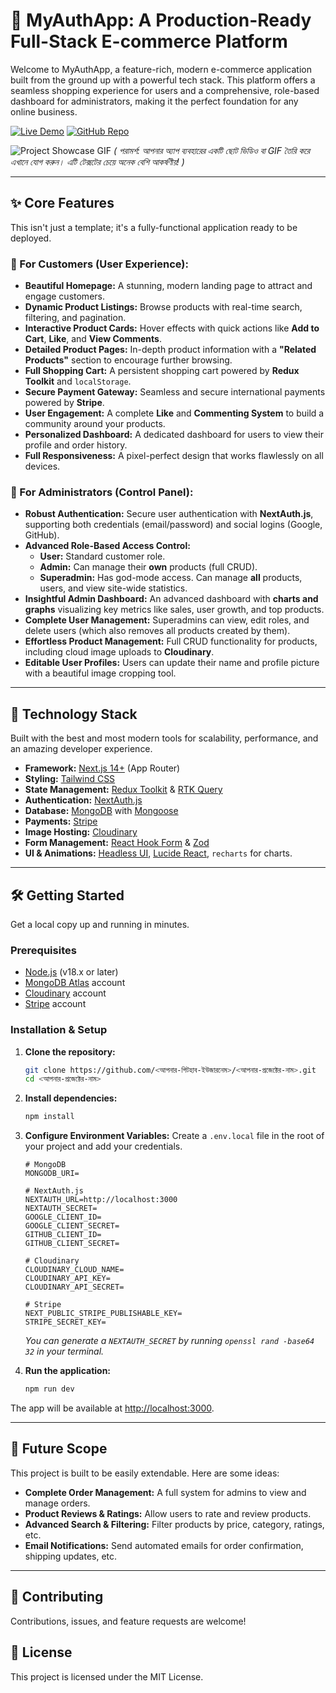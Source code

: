 # 🚀 MyAuthApp: A Production-Ready Full-Stack E-commerce Platform

Welcome to MyAuthApp, a feature-rich, modern e-commerce application built from the ground up with a powerful tech stack. This platform offers a seamless shopping experience for users and a comprehensive, role-based dashboard for administrators, making it the perfect foundation for any online business.

[![Live Demo](https://img.shields.io/badge/Live-Demo-brightgreen?style=for-the-badge&logo=vercel)](<আপনার-লাইভ-ডেমো-লিঙ্ক>)
[![GitHub Repo](https://img.shields.io/badge/GitHub-Repo-blue?style=for-the-badge&logo=github)](https://github.com/<আপনার-গিটহাব-ইউজারনেম>/<আপনার-প্রজেক্টের-নাম>)

![Project Showcase GIF](<আপনার-প্রজেক্টের-একটি-GIF-বা-ভিডিও-লিঙ্ক-এখানে-দিন>)
*( পরামর্শ: আপনার অ্যাপ ব্যবহারের একটি ছোট ভিডিও বা GIF তৈরি করে এখানে যোগ করুন। এটি টেক্সটের চেয়ে অনেক বেশি আকর্ষণীয়! )*

---

## ✨ Core Features

This isn't just a template; it's a fully-functional application ready to be deployed.

### 👤 For Customers (User Experience):
- **Beautiful Homepage:** A stunning, modern landing page to attract and engage customers.
- **Dynamic Product Listings:** Browse products with real-time search, filtering, and pagination.
- **Interactive Product Cards:** Hover effects with quick actions like **Add to Cart**, **Like**, and **View Comments**.
- **Detailed Product Pages:** In-depth product information with a **"Related Products"** section to encourage further browsing.
- **Full Shopping Cart:** A persistent shopping cart powered by **Redux Toolkit** and `localStorage`.
- **Secure Payment Gateway:** Seamless and secure international payments powered by **Stripe**.
- **User Engagement:** A complete **Like** and **Commenting System** to build a community around your products.
- **Personalized Dashboard:** A dedicated dashboard for users to view their profile and order history.
- **Full Responsiveness:** A pixel-perfect design that works flawlessly on all devices.

### 👑 For Administrators (Control Panel):
- **Robust Authentication:** Secure user authentication with **NextAuth.js**, supporting both credentials (email/password) and social logins (Google, GitHub).
- **Advanced Role-Based Access Control:**
  - **User:** Standard customer role.
  - **Admin:** Can manage their **own** products (full CRUD).
  - **Superadmin:** Has god-mode access. Can manage **all** products, users, and view site-wide statistics.
- **Insightful Admin Dashboard:** An advanced dashboard with **charts and graphs** visualizing key metrics like sales, user growth, and top products.
- **Complete User Management:** Superadmins can view, edit roles, and delete users (which also removes all products created by them).
- **Effortless Product Management:** Full CRUD functionality for products, including cloud image uploads to **Cloudinary**.
- **Editable User Profiles:** Users can update their name and profile picture with a beautiful image cropping tool.

---

## 🚀 Technology Stack

Built with the best and most modern tools for scalability, performance, and an amazing developer experience.

- **Framework:** [Next.js 14+](https://nextjs.org/) (App Router)
- **Styling:** [Tailwind CSS](https://tailwindcss.com/)
- **State Management:** [Redux Toolkit](https://redux-toolkit.js.org/) & [RTK Query](https://redux-toolkit.js.org/rtk-query/)
- **Authentication:** [NextAuth.js](https://next-auth.js.org/)
- **Database:** [MongoDB](https://www.mongodb.com/) with [Mongoose](https://mongoosejs.com/)
- **Payments:** [Stripe](https://stripe.com/)
- **Image Hosting:** [Cloudinary](https://cloudinary.com/)
- **Form Management:** [React Hook Form](https://react-hook-form.com/) & [Zod](https://zod.dev/)
- **UI & Animations:** [Headless UI](https://headlessui.com/), [Lucide React](https://lucide.dev/), `recharts` for charts.

---

## 🛠️ Getting Started

Get a local copy up and running in minutes.

### Prerequisites

- [Node.js](https://nodejs.org/) (v18.x or later)
- [MongoDB Atlas](https://www.mongodb.com/cloud/atlas) account
- [Cloudinary](https://cloudinary.com/) account
- [Stripe](https://stripe.com/) account

### Installation & Setup

1.  **Clone the repository:**
    ```bash
    git clone https://github.com/<আপনার-গিটহাব-ইউজারনেম>/<আপনার-প্রজেক্টের-নাম>.git
    cd <আপনার-প্রজেক্টের-নাম>
    ```

2.  **Install dependencies:**
    ```bash
    npm install
    ```

3.  **Configure Environment Variables:**
    Create a `.env.local` file in the root of your project and add your credentials.

    ```env
    # MongoDB
    MONGODB_URI=

    # NextAuth.js
    NEXTAUTH_URL=http://localhost:3000
    NEXTAUTH_SECRET=
    GOOGLE_CLIENT_ID=
    GOOGLE_CLIENT_SECRET=
    GITHUB_CLIENT_ID=
    GITHUB_CLIENT_SECRET=

    # Cloudinary
    CLOUDINARY_CLOUD_NAME=
    CLOUDINARY_API_KEY=
    CLOUDINARY_API_SECRET=

    # Stripe
    NEXT_PUBLIC_STRIPE_PUBLISHABLE_KEY=
    STRIPE_SECRET_KEY=
    ```
    *You can generate a `NEXTAUTH_SECRET` by running `openssl rand -base64 32` in your terminal.*

4.  **Run the application:**
    ```bash
    npm run dev
    ```

The app will be available at [http://localhost:3000](http://localhost:3000).

---

## 🌟 Future Scope

This project is built to be easily extendable. Here are some ideas:

- **Complete Order Management:** A full system for admins to view and manage orders.
- **Product Reviews & Ratings:** Allow users to rate and review products.
- **Advanced Search & Filtering:** Filter products by price, category, ratings, etc.
- **Email Notifications:** Send automated emails for order confirmation, shipping updates, etc.

---

## 🤝 Contributing

Contributions, issues, and feature requests are welcome!

## 📄 License

This project is licensed under the MIT License.